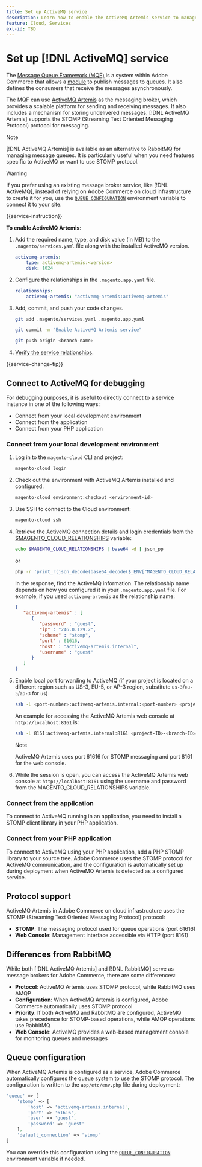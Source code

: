 ```yaml
---
title: Set up ActiveMQ service
description: Learn how to enable the ActiveMQ Artemis service to manage message queues for Adobe Commerce on cloud infrastructure.
feature: Cloud, Services
exl-id: TBD
---
```

# Set up [!DNL ActiveMQ] service

The [Message Queue Framework (MQF)](https://experienceleague.adobe.com/docs/commerce-operations/configuration-guide/message-queues/message-queue-framework.html) is a system within Adobe Commerce that allows a [module](https://experienceleague.adobe.com/en/docs/commerce-operations/implementation-playbook/glossary#module) to publish messages to queues. It also defines the consumers that receive the messages asynchronously.

The MQF can use [ActiveMQ Artemis](https://activemq.apache.org/components/artemis/) as the messaging broker, which provides a scalable platform for sending and receiving messages. It also includes a mechanism for storing undelivered messages. [!DNL ActiveMQ Artemis] supports the STOMP (Streaming Text Oriented Messaging Protocol) protocol for messaging.

>[!NOTE]
>
>[!DNL ActiveMQ Artemis] is available as an alternative to RabbitMQ for managing message queues. It is particularly useful when you need features specific to ActiveMQ or want to use STOMP protocol.

>[!WARNING]
>
>If you prefer using an existing message broker service, like [!DNL ActiveMQ], instead of relying on Adobe Commerce on cloud infrastructure to create it for you, use the [`QUEUE_CONFIGURATION`](../environment/variables-deploy.md#queue_configuration) environment variable to connect it to your site.

{{service-instruction}}

**To enable ActiveMQ Artemis**:

1. Add the required name, type, and disk value (in MB) to the `.magento/services.yaml` file along with the installed ActiveMQ version.

   ```yaml
   activemq-artemis:
       type: activemq-artemis:<version>
       disk: 1024
   ```

1. Configure the relationships in the `.magento.app.yaml` file.

   ```yaml
   relationships:
       activemq-artemis: "activemq-artemis:activemq-artemis"
   ```

1. Add, commit, and push your code changes.

   ```bash
   git add .magento/services.yaml .magento.app.yaml
   ```

   ```bash
   git commit -m "Enable ActiveMQ Artemis service"
   ```

   ```bash
   git push origin <branch-name>
   ```

1. [Verify the service relationships](services-yaml.md#service-relationships).

{{service-change-tip}}

## Connect to ActiveMQ for debugging

For debugging purposes, it is useful to directly connect to a service instance in one of the following ways:

- Connect from your local development environment
- Connect from the application
- Connect from your PHP application

### Connect from your local development environment

1. Log in to the `magento-cloud` CLI and project:

   ```bash
   magento-cloud login
   ```

1. Check out the environment with ActiveMQ Artemis installed and configured.

   ```bash
   magento-cloud environment:checkout <environment-id>
   ```

1. Use SSH to connect to the Cloud environment:

   ```bash
   magento-cloud ssh
   ```

1. Retrieve the ActiveMQ connection details and login credentials from the [$MAGENTO_CLOUD_RELATIONSHIPS](../application/properties.md#relationships) variable:

   ```bash
   echo $MAGENTO_CLOUD_RELATIONSHIPS | base64 -d | json_pp
   ```

   or

   ```bash
   php -r 'print_r(json_decode(base64_decode($_ENV["MAGENTO_CLOUD_RELATIONSHIPS"])));'
   ```

   In the response, find the ActiveMQ information. The relationship name depends on how you configured it in your `.magento.app.yaml` file. For example, if you used `activemq-artemis` as the relationship name:

   ```json
   {
      "activemq-artemis" : [
         {
            "password" : "guest",
            "ip" : "246.0.129.2",
            "scheme" : "stomp",
            "port" : 61616,
            "host" : "activemq-artemis.internal",
            "username" : "guest"
         }
      ]
   }
   ```

1. Enable local port forwarding to ActiveMQ (if your project is located on a different region such as US-3, EU-5, or AP-3 region, substitute ``us-3``/``eu-5``/``ap-3`` for ``us``)

   ```bash
   ssh -L <port-number>:activemq-artemis.internal:<port-number> <project-ID>-<branch-ID>@ssh.us.magentosite.cloud
   ```

   An example for accessing the ActiveMQ Artemis web console at `http://localhost:8161` is:

   ```bash
   ssh -L 8161:activemq-artemis.internal:8161 <project-ID>-<branch-ID>@ssh.us.magentosite.cloud
   ```

   >[!NOTE]
   >
   >ActiveMQ Artemis uses port 61616 for STOMP messaging and port 8161 for the web console.

1. While the session is open, you can access the ActiveMQ Artemis web console at `http://localhost:8161` using the username and password from the MAGENTO_CLOUD_RELATIONSHIPS variable.

### Connect from the application

To connect to ActiveMQ running in an application, you need to install a STOMP client library in your PHP application.

### Connect from your PHP application

To connect to ActiveMQ using your PHP application, add a PHP STOMP library to your source tree. Adobe Commerce uses the STOMP protocol for ActiveMQ communication, and the configuration is automatically set up during deployment when ActiveMQ Artemis is detected as a configured service.

## Protocol support

ActiveMQ Artemis in Adobe Commerce on cloud infrastructure uses the STOMP (Streaming Text Oriented Messaging Protocol) protocol:

- **STOMP**: The messaging protocol used for queue operations (port 61616)
- **Web Console**: Management interface accessible via HTTP (port 8161)

## Differences from RabbitMQ

While both [!DNL ActiveMQ Artemis] and [!DNL RabbitMQ] serve as message brokers for Adobe Commerce, there are some differences:

- **Protocol**: ActiveMQ Artemis uses STOMP protocol, while RabbitMQ uses AMQP
- **Configuration**: When ActiveMQ Artemis is configured, Adobe Commerce automatically uses STOMP protocol
- **Priority**: If both ActiveMQ and RabbitMQ are configured, ActiveMQ takes precedence for STOMP-based operations, while AMQP operations use RabbitMQ
- **Web Console**: ActiveMQ provides a web-based management console for monitoring queues and messages

## Queue configuration

When ActiveMQ Artemis is configured as a service, Adobe Commerce automatically configures the queue system to use the STOMP protocol. The configuration is written to the `app/etc/env.php` file during deployment:

```php
'queue' => [
    'stomp' => [
        'host' => 'activemq-artemis.internal',
        'port' => '61616',
        'user' => 'guest',
        'password' => 'guest'
    ],
    'default_connection' => 'stomp'
]
```

You can override this configuration using the [`QUEUE_CONFIGURATION`](../environment/variables-deploy.md#queue_configuration) environment variable if needed.


